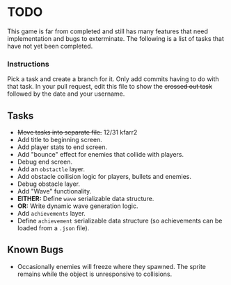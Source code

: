 # TODO

This game is far from completed and still has many features that need implementation and bugs to exterminate.
The following is a list of tasks that have not yet been completed.

### Instructions

Pick a task and create a branch for it. Only add commits having to do with that task.
In your pull request, edit this file to show the ~~crossed out task~~ followed by the
date and your username.

## Tasks

- ~~Move tasks into separate file.~~ 12/31 kfarr2
- Add title to beginning screen.
- Add player stats to end screen.
- Add "bounce" effect for enemies that collide with players.
- Debug end screen.
- Add an `obstactle` layer.
- Add obstacle collision logic for players, bullets and enemies.
- Debug obstacle layer.
- Add "Wave" functionality.
- **EITHER:** Define `wave` serializable data structure.
- **OR:** Write dynamic wave generation logic.
- Add `achievements` layer.
- Define `achievement` serializable data structure (so achievements can be loaded from a `.json` file).

## Known Bugs

- Occasionally enemies will freeze where they spawned. The sprite remains while the object is unresponsive to collisions.
